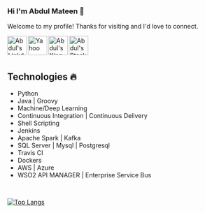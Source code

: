 ### Hi I'm Abdul Mateen 👋
Welcome to my profile! Thanks for visiting and I'd love to connect.
<br />

<a href="https://www.linkedin.com/in/abdul-mateen59/">
  <img align="left" alt="Abdul's LinkdeIn" width="44px" src="https://cdn.jsdelivr.net/npm/simple-icons@v3/icons/linkedin.svg" />
</a>
<a href="mailto:abdul.mateen59@yahoo.com">
  <img align="left" alt="Yahoo" width="44px" src="https://cdn.jsdelivr.net/npm/simple-icons@3.9.0/icons/yahoo.svg" />
</a>
<a href="https://www.xing.com/profile/Abdul_Mateen8/cv">
  <img align="left" alt="Abdul's Xing" width="44px" src="https://cdn.jsdelivr.net/npm/simple-icons@v3/icons/xing.svg" />
</a>
<a href="https://stackoverflow.com/users/12366413/abdul-mateen">
  <img align="left" alt="Abdul's Stackoverflow" width="44px" src="https://cdn.jsdelivr.net/npm/simple-icons@v3/icons/stackoverflow.svg" />
</a>
<br />
<br />
<br />


## Technologies :fire:
- Python 
- Java | Groovy
- Machine/Deep Learning
- Continuous Integration | Continuous Delivery 
- Shell Scripting
- Jenkins
- Apache Spark | Kafka
- SQL Server | Mysql | Postgresql 
- Travis CI
- Dockers
- AWS | Azure
- WSO2 API MANAGER | Enterprise Service Bus

<br />

[![Top Langs](https://github-readme-stats.vercel.app/api/top-langs/?username=abdulmateen59&theme=dark&show_icons=true)](https://github.com/abdulmateen59/github-readme-stats)

<!---
[![Abdul's github stats](https://github-readme-stats.vercel.app/api?username=abdulmateen59&show_icons=true&theme=dark)](https://github.com/abdulmateen59/github-readme-stats) 
--->
